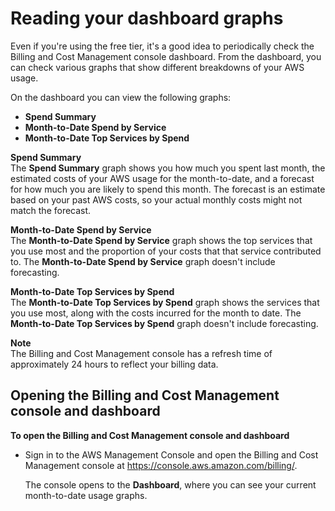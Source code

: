 # Reading your dashboard graphs<a name="view-billing-dashboard"></a>

Even if you're using the free tier, it's a good idea to periodically check the Billing and Cost Management console dashboard\. From the dashboard, you can check various graphs that show different breakdowns of your AWS usage\.

On the dashboard you can view the following graphs:
+ **Spend Summary**
+ **Month\-to\-Date Spend by Service**
+ **Month\-to\-Date Top Services by Spend**

**Spend Summary**  
The **Spend Summary** graph shows you how much you spent last month, the estimated costs of your AWS usage for the month\-to\-date, and a forecast for how much you are likely to spend this month\. The forecast is an estimate based on your past AWS costs, so your actual monthly costs might not match the forecast\.

**Month\-to\-Date Spend by Service**  
The **Month\-to\-Date Spend by Service** graph shows the top services that you use most and the proportion of your costs that that service contributed to\. The **Month\-to\-Date Spend by Service** graph doesn't include forecasting\.

**Month\-to\-Date Top Services by Spend**  
The **Month\-to\-Date Top Services by Spend** graph shows the services that you use most, along with the costs incurred for the month to date\. The **Month\-to\-Date Top Services by Spend** graph doesn't include forecasting\.

**Note**  
The Billing and Cost Management console has a refresh time of approximately 24 hours to reflect your billing data\.

## Opening the Billing and Cost Management console and dashboard<a name="opening-billing-dashboard"></a>

**To open the Billing and Cost Management console and dashboard**
+ Sign in to the AWS Management Console and open the Billing and Cost Management console at [https://console\.aws\.amazon\.com/billing/](https://console.aws.amazon.com/billing/)\.

  The console opens to the **Dashboard**, where you can see your current month\-to\-date usage graphs\.